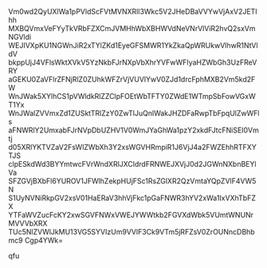Vm0wd2QyUXlWa1pPVldScFVtMVNXRll3Wkc5V2JHeDBaVVYwVjAxV2JETlhh
MXBQVmxVeFYyTkVRbFZXCmJVMHhWbXBHWVdNeVNrVlViR2hvQ2sxVmNGVldi
WEJIVXpKU1NGWnJiR2xTYlZKd1EyeGFSMWR1YkZkaQpWRUkwVlhwR1NtVldV
bkppUjJ4VFlsWktXVkV5YzNkbFJrNXpVbXhrYVFwWFIyaHZWbGh3UzFReVRY
aGEKU0ZaVFlrZFNjRlZ0ZUhkWFZrVjVUVlYwV0ZJd1drcFphMXB2Vm5kd2FW
WnJWak5XYlhCS1pVWldkRlZZClpFOEtWbTFTY0ZWdE1WTmpSbFowVGxWT1Yx
WnJWalZVVmxZd1ZUSktTRlZzY0ZwTlJuQnlWakJHZDFaRwpTbFpqUlZwWFls
aFNWRlY2UmxabFJrNVpDbUZHV1V0WmJYaGhWa1pzY2xkdFJtcFNiSEI0Vmtj
d05XRlYKTVZaV2FsWlZWbXh3Y2xsWGVHRmpiR1J6VjJ4a2FWZEhhRTFXYTJS
clpESkdWd3BYYmtwcFVrWndXRlJXCldrdFRNWEJXVjJ0d2JGWnNXbnBEYlVa
SFZGVjBXbFl6YUROV1JFWlhZekpHUjFSc1RsZGlXR2QzVmtaYQpZVlF4VW5N
S1UyNVNiRkpGV2xsV01HaERaV3hhVjFkc1pGaFNWR3hYV2xWa1IxVXhTbFZX
YTFaWVZucFcKY2xwSGVFNWxVWEJYWWtkb2FGVXdWbk5VUmtWNUNrMVVVbXRX
TUc5NlZVWlJkMU13VG5SYVIzUm9VVlF3Ck9VTm5jRFZsV0ZrOUNncDBhbmc9
Cgp4YWk=

qfu